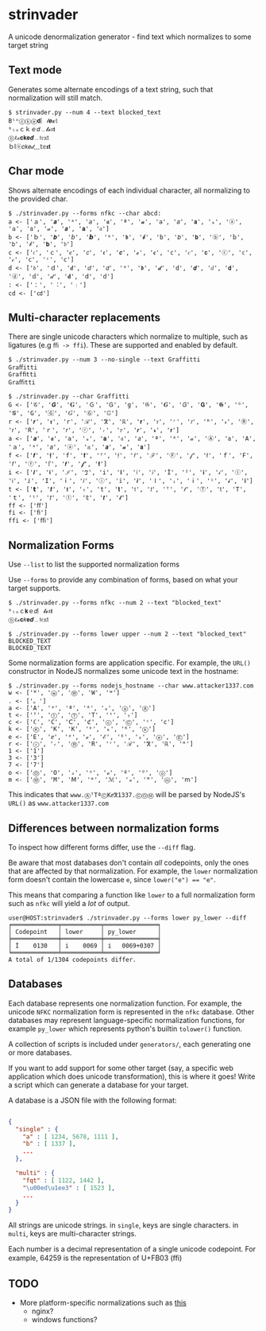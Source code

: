 # strinvader

A unicode denormalization generator - find text which normalizes to some target string


## Text mode
Generates some alternate encodings of a text string, such that normalization will still match.

```
$ strinvader.py --num 4 --text blocked_text
Bˡᵒⓒⓚⓔ𝐝︴𝓉𝒆𝔁𝕥
ᵇₗₒｃｋｅ𝑑﹍𝓽𝓮𝔵𝖙
ⓑℓℴ𝐜𝐤𝐞𝒅﹎𝔱𝔢𝕩𝗍
ｂⅼⓞ𝑐𝑘𝑒𝒹﹏𝕥𝕖𝖝𝘁
```

## Char mode
Shows alternate encodings of each individual character, all normalizing to the provided char.

```
$ ./strinvader.py --forms nfkc --char abcd:
a <- ['ａ', '𝒂', 'ᵃ', '𝘢', '𝖆', 'ª', '𝓪', '𝚊', '𝑎', '𝗮', 'ₐ', 'ⓐ', '𝕒', '𝖺', '𝒶', '𝙖', '𝐚', '𝔞']
b <- ['ｂ', '𝒃', '𝘣', '𝙗', 'ᵇ', '𝖇', '𝓫', '𝚋', '𝑏', '𝗯', 'ⓑ', '𝕓', '𝖻', '𝒷', '𝐛', '𝔟']
c <- ['𝔠', 'ｃ', '𝒄', '𝘤', '𝖈', '𝙘', '𝓬', '𝐜', '𝚌', '𝑐', '𝗰', 'ⓒ', '𝕔', '𝒸', '𝖼', 'ᶜ', 'ⅽ']
d <- ['𝔡', 'ｄ', '𝒅', 'ⅆ', '𝘥', 'ᵈ', '𝖉', '𝓭', '𝚍', '𝙙', '𝑑', '𝗱', 'ⓓ', '𝕕', '𝒹', '𝐝', 'ⅾ', '𝖽']
: <- ['：', '︓', '﹕']
cd <- ['㏅']
```

## Multi-character replacements
There are single unicode characters which normalize to multiple, such as ligatures (e.g `ﬃ -> ffi`). These are supported and enabled by default.

```
$ ./strinvader.py --num 3 --no-single --text Graffitti
Graﬀitti
Grafﬁtti
Graﬃtti
```

```
$ ./strinvader.py --char Graffitti
G <- ['𝒢', '𝙂', '𝐆', 'Ｇ', '𝖦', 'g', '𝔊', '𝑮', '𝘎', '𝗚', '𝕲', 'ᴳ', '𝓖', '𝙶', '🄶', '𝐺', 'Ⓖ', '𝔾']
r <- ['𝒓', '𝖗', '𝚛', 'ℛ', 'ℜ', 'ℝ', '𝐫', '𝔯', 'ʳ', '𝘳', 'ᴿ', '𝓇', 'Ⓡ', '𝗋', 'R', 'ｒ', '𝑟', 'ⓡ', 'ᵣ', '𝕣', '𝙧', '𝓻', '𝗿']
a <- ['𝒂', '𝖆', '𝚊', 'ₐ', '𝐚', '𝔞', '𝘢', 'ª', 'ᴬ', '𝒶', 'Ⓐ', '𝖺', 'A', 'ａ', 'ᵃ', '𝑎', 'ⓐ', '𝕒', '𝙖', '𝓪', '𝗮']
f <- ['𝒇', '𝖋', '𝚏', '𝐟', 'ᶠ', '𝔣', '𝘧', 'ℱ', 'Ⓕ', '𝒻', '𝖿', 'ｆ', 'F', '𝑓', 'ⓕ', '𝕗', '𝙛', '𝓯', '𝗳']
i <- ['𝒊', '𝖎', 'ℐ', 'ℑ', '𝚒', '𝐢', '𝔦', '𝘪', 'İ', 'ᴵ', 'ℹ', '𝒾', 'Ⓘ', '𝗂', 'ⅈ', 'I', 'ｉ', '𝑖', 'ⓘ', '𝕚', '𝙞', 'Ⅰ', 'ᵢ', 'ⅰ', 'ⁱ', '𝓲', '𝗶']
t <- ['𝘁', '𝒕', '𝖙', 'ₜ', '𝚝', '𝐭', '𝔱', '𝘵', 'ᵀ', '𝓉', 'Ⓣ', '𝗍', 'T', 'ｔ', 'ᵗ', '𝑡', 'ⓣ', '𝕥', '𝙩', '𝓽']
ff <- ['ﬀ']
fi <- ['ﬁ']
ffi <- ['ﬃ']

```


## Normalization Forms

Use `--list` to list the supported normalization forms

Use `--forms` to provide any combination of forms, based on what your target supports.

```
$ ./strinvader.py --forms nfkc --num 2 --text "blocked_text"
ᵇₗₒｃ𝐤ｅ𝑑︴𝓽𝓮𝔵𝖙
ⓑℓℴ𝐜𝑘𝐞𝒅﹍𝔱𝔢𝕩𝗍

$ ./strinvader.py --forms lower upper --num 2 --text "blocked_text"
BLOCKED_TEXT
BLOCKED_TEXT
```

Some normalization forms are application specific. For example, the `URL()` constructor in NodeJS normalizes some unicode text in the hostname:

```
$ ./strinvader.py --forms nodejs_hostname --char www.attacker1337.com
w <- ['ᵂ', 'ⓦ', 'Ⓦ', 'W', 'ʷ']
. <- ['。']
a <- ['A', 'ᵃ', 'ª', 'ᴬ', 'ₐ', 'ⓐ', 'Ⓐ']
t <- ['ᵀ', 'ⓣ', 'Ⓣ', 'T', 'ᵗ', 'ₜ']
c <- ['ℂ', 'C', 'Ⅽ', 'ℭ', 'ⓒ', 'Ⓒ', 'ᶜ', 'ⅽ']
k <- ['Ⓚ', 'K', 'K', 'ᵏ', 'ₖ', 'ᴷ', 'ⓚ']
e <- ['E', 'ⅇ', 'ᵉ', 'ℯ', 'ℰ', 'ᴱ', 'ₑ', 'ⓔ', 'Ⓔ']
r <- ['ⓡ', 'ᵣ', 'Ⓡ', 'R', 'ʳ', 'ℛ', 'ℜ', 'ℝ', 'ᴿ']
1 <- ['1']
3 <- ['3']
7 <- ['7']
o <- ['Ⓞ', 'O', 'ₒ', 'ᵒ', 'ℴ', 'º', 'ᴼ', 'ⓞ']
m <- ['Ⓜ', 'M', 'Ⅿ', 'ᵐ', 'ℳ', 'ₘ', 'ᴹ', 'ⓜ', 'ⅿ']
```
This indicates that `www.ⒶᵀTªⒸKⅇℜ1337.ⒸⓄⓂ` will be parsed by NodeJS's `URL()` as `www.attacker1337.com`



## Differences between normalization forms

To inspect how different forms differ, use the `--diff` flag.

Be aware that most databases don't contain *all* codepoints, only the ones that are affected by that normalization. For example, the `lower` normalization form doesn't contain the lowercase `e`, since `lower("e") == "e"`.

This means that comparing a function like `lower` to a full normalization form such as `nfkc` will yield a *lot* of output.


```
user@HOST:strinvader$ ./strinvader.py --forms lower py_lower --diff
╒═════════════╤═══════════╤═══════════════╕
│ Codepoint   │ lower     │ py_lower      │
╞═════════════╪═══════════╪═══════════════╡
│ İ    0130   │ i    0069 │ i̇   0069+0307 │
╘═════════════╧═══════════╧═══════════════╛
A total of 1/1304 codepoints differ.
```


## Databases

Each database represents one normalization function. For example, the unicode `NFKC` normalization form is represented in the `nfkc` database.
Other databases may represent language-specific normalization functions, for example `py_lower` which represents python's builtin `tolower()` function.

A collection of scripts is included under `generators/`, each generating one or more databases.

If you want to add support for some other target (say, a specific web application which does unicode transformation), this is where it goes! Write a script which can generate a database for your target.

A database is a JSON file with the following format:

```json

{
  "single" : {
    "a" : [ 1234, 5678, 1111 ],
    "b" : [ 1337 ],
    ...
  },

  "multi" : {
    "fqt" : [ 1122, 1442 ],
    "\u00ed\u1ee3" : [ 1523 ],
    ...
  }
}
```

All strings are unicode strings. in `single`, keys are single characters. in `multi`, keys are multi-character strings.

Each number is a decimal representation of a single unicode codepoint. For example, 64259 is the representation of U+FB03 (ﬃ)

## TODO
 * More platform-specific normalizations such as [this](https://twitter.com/0xInfection/status/1383820325574438913)
   * nginx?
   * windows functions?
